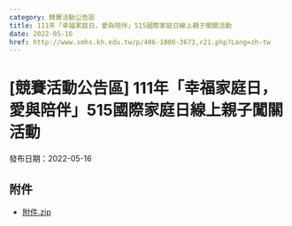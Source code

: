 ```yaml
---
category: 競賽活動公告區
title: 111年「幸福家庭日，愛與陪伴」515國際家庭日線上親子闖關活動
date: 2022-05-16
href: http://www.smhs.kh.edu.tw/p/406-1000-3673,r21.php?Lang=zh-tw
---
```


# [競賽活動公告區] 111年「幸福家庭日，愛與陪伴」515國際家庭日線上親子闖關活動

發布日期：2022-05-16



## 附件

- [附件.zip](https://www.smhs.kh.edu.tw/app/index.php?Action=downloadfile&file=WVhSMFlXTm9MemcwTDNCMFlWOHpORFEyWHprNE56SXlPRFZmTmpZd01UTXVlbWx3&fname=DGGGROTSYWQO41XX50LKSWHGRK30OOLKDGUWTSKK4125MLVWKPROVTPOUSSSPKPO)
